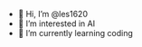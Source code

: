 - 👋 Hi, I’m @les1620
- 👀 I’m interested in AI
- 🌱 I’m currently learning coding


<!---
les1620/les1620 is a ✨ special ✨ repository because its `README.md` (this file) appears on your GitHub profile.
You can click the Preview link to take a look at your changes.
--->
